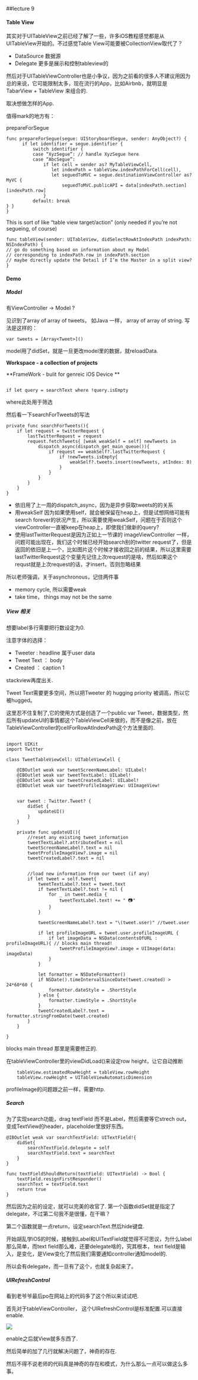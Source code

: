 ##lecture 9

#### Table View

其实对于UITableView之前已经了解了一些，许多iOS教程感觉都是从UITableView开始的。不过感觉Table View可能要被CollectionView取代了？


- DataSource 数据源
- Delegate 更多是展示和控制tableview的


然后对于UITableViewController也是小争议，因为之前看的很多人不建议用因为总的来说，它可能限制太多，现在流行的App，比如Airbnb，就明显是TabarView + TableView 来组合的.

取决想做怎样的App.


值得mark的地方有：

prepareForSegue


	func prepareForSegue(segue: UIStoryboardSegue, sender: AnyObject?) {	      if let identifier = segue.identifier {	          switch identifier {	          case “XyzSegue”: // handle XyzSegue here	          case “AbcSegue”:	              if let cell = sender as? MyTableViewCell,	                 let indexPath = tableView.indexPathForCell(cell),	                 let seguedToMVC = segue.destinationViewController as? MyVC {	                     seguedToMVC.publicAPI = data[indexPath.section][indexPath.row]	              }	          default: break	} }	}This is sort of like “table view target/action” (only needed if you’re not segueing, of course) 

	func tableView(sender: UITableView, didSelectRowAtIndexPath indexPath: NSIndexPath) {	// go do something based on information about my Model	// corresponding to indexPath.row in indexPath.section	// maybe directly update the Detail if I’m the Master in a split view?	}#### Demo
##### Model
有ViewController -> Model ?

见识到了array of array of tweets， 如Java 一样， array of array of string.
写法是这样的：

	var tweets = [Array<Tweet>]()
model用了didSet，就是一旦更改model里的数据，就reloadData.
**Workspace - a collection of projects**

**FrameWork - bulit for genreic iOS Device **

```
if let query = searchText where !query.isEmpty
```
where此处用于筛选
然后看一下searchForTweets的写法
```
private func searchForTweets(){
    if let request = twitterRequest {
        lastTwitterRequest = request
        request.fetchTweets{ [weak weakSelf = self] newTweets in
            dispatch_async(dispatch_get_main_queue()){
                if request == weakSelf?.lastTwitterRequest {
                    if !newTweets.isEmpty{
                        weakSelf?.tweets.insert(newTweets, atIndex: 0)
                    }
                }
            }
        }
    }
}```
- 依旧用了上一周的dispatch_async，因为是异步获取tweets的的关系- 用weakSelf 因为如果使用self，就会被保留在heap上，但是试想网络可能有search forever的状况产生，所以需要使用weakSelf，问题在于否则这个viewController一直被keep在heap上，即使我们做新的query?
- 使用lastTwitterRequest是因为正如上一节课的 imageViewController 一样，问题可能出现在，我们这个时候已经开始search别的twitter request了，但是返回的依旧是上一个，比如图片这个时候才接收回之前的结果，所以这里需要lastTwitterRequest这个变量先记住上次request的是啥，然后如果这个requst就是上次request的话，才insert，否则忽略结果
所以老师强调，关于asynchronous，记住两件事

- memory cycle, 所以需要weak
- take time， things may not be the same

	
##### View 相关

想要label多行需要把行数设定为0.

注意字体的选择：

- Tweeter : headline 属于user data
- Tweet Text ： body
- Created ： caption 1

stackview再度出关.

Tweet Text需要更多空间，所以把Tweeter 的 hugging priority 被调高，所以它被hugged。

这里忍不住复制了,它的使用方式是创造了一个public var Tweet，数据类型，然后所有updateUI的事情都这个TableViewCell来做的，而不是像之前，放在TableViewController的cellForRowAtIndexPath这个方法里面的.


```

import UIKit
import Twitter

class TweetTableViewCell: UITableViewCell {
    
    @IBOutlet weak var tweetScreenNameLabel: UILabel!
    @IBOutlet weak var tweetTextLabel: UILabel!
    @IBOutlet weak var tweetCreatedLabel: UILabel!
    @IBOutlet weak var tweetProfileImageView: UIImageView!
    
    
    var tweet : Twitter.Tweet? {
        didSet {
            updateUI()
        }
    }
    
    private func updateUI(){
        //reset any existing tweet information
        tweetTextLabel?.attributedText = nil
        tweetScreenNameLabel?.text = nil
        tweetProfileImageView?.image = nil
        tweetCreatedLabel?.text = nil
        
        
        //load new information from our tweet (if any)
        if let tweet = self.tweet{
            tweetTextLabel?.text = tweet.text
            if tweetTextLabel?.text != nil {
                for _ in tweet.media {
                    tweetTextLabel.text! += " 📷"
                }
            }
            
            tweetScreenNameLabel?.text = "\(tweet.user)" //tweet.user
            
            if let profileImageURL = tweet.user.profileImageURL {
                if let imageData = NSData(contentsOfURL : profileImageURL){ // blocks main thread!
                    tweetProfileImageView?.image = UIImage(data: imageData)
                }
            }
            
            let formatter = NSDateFormatter()
            if NSDate().timeIntervalSinceDate(tweet.created) > 24*60*60 {
                formatter.dateStyle = .ShortStyle
            } else {
                formatter.timeStyle = .ShortStyle
            }
            tweetCreatedLabel?.text = formatter.stringFromDate(tweet.created)
        }
    }
    
}

```

blocks main thread 那里是需要修正的.


在tableViewController里的viewDidLoad()来设定row height，让它自动推断

        tableView.estimatedRowHeight = tableView.rowHeight
        tableView.rowHeight = UITableViewAutomaticDimension
        

profileImage的问题跟之前一样，需要http.

##### Search


为了实现search功能，drag textField 而不是Label，然后需要等它strech out，变成TextView的header，placeholder里放好东西。


```
@IBOutlet weak var searchTextField: UITextField!{
    didSet{
        searchTextField.delegate = self
        searchTextField.text = searchText
    }
}
```


```
func textFieldShouldReturn(textField: UITextField) -> Bool {
    textField.resignFirstResponder()
    searchText = textField.text
    return true
}
 ```   
    
然后因为之前的设定，就可以完美的收官了.
第一个函数didSet就是指定了delegate，不过第二句我不是很懂，在干嘛？

第二个函数就是一点return，设定searchText.然后hide键盘.


开始胡乱学iOS的时候，接触到Label和UITextField就觉得不可思议，为什么label那么简单，而text field那么难，还要delegate啥的，究其根本， text field是输入，是变化，是View变化了然后我们需要通知controller通知model的.

所以会有delegate，而一旦有了这个，也就复杂起来了。

##### UIRefreshControl

看到老爷爷最后po在网站上的代码多了这个所以来试试吧.

首先对于tableViewController， 这个UIRefreshControl是标准配置.可以直接enable.

![](images/UIRefreshControl.png)

enable之后就View就多东西了.

然后简单的加了几行就解决问题了，神奇的存在.



然后不得不说老师的代码真是神奇的存在和模式，为什么那么一点可以做这么多事。

